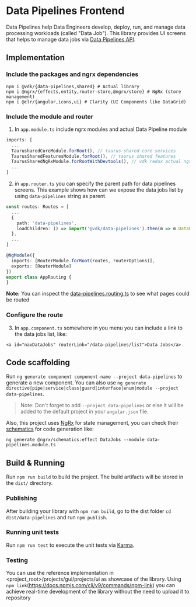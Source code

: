 # Data Pipelines Frontend

Data Pipelines help Data Engineers develop, deploy, run, and manage data processing workloads (called "Data Job").
This library provides UI screens that helps to manage data jobs via [Data Pipelines API](/projects/control-service/projects/model/apidefs/datajob-api/api.yaml).

## Implementation


### Include the packages and ngrx dependencies
```shell
npm i @vdk/{data-pipelines,shared} # Actual library
npm i @ngrx/{effects,entity,router-store,@ngrx/store} # NgRx (store management)
npm i @clr/{angular,icons,ui} # Clarity (UI Components like DataGrid)

```

### Include the module and router

1. In `app.module.ts` include ngrx modules and actual Data Pipeline module
```typescript
imports: [
  ...
  TaurusharedCoreModule.forRoot(), // taurus shared core services
  TaurusSharedFeaturesModule.forRoot(), // taurus shared features
  TaurusSharedNgRxModule.forRootWithDevtools(), // vdk redux actual ngrx implementation
  ...
]
```

2. in `app.router.ts` you can specify the parent path for data pipelines screens.
   This example shows how can we expose the data jobs list by using `data-pipelines` string as parent.
```typescript
const routes: Routes = [
  ...
  {
    path: 'data-pipelines',
    loadChildren: () => import('@vdk/data-pipelines').then(m => m.DataPipelinesRouting)
  },
  ...
]

@NgModule({
  imports: [RouterModule.forRoot(routes, routerOptions)],
  exports: [RouterModule]
})
export class AppRouting {
}
```
**Note:** You can inspect the [data-pipelines.routing.ts](src/lib/data-pipelines.routing.ts) to see what pages could be routed

### Configure the route

3. In `app.component.ts` somewhere in you menu you can include a link to the data jobs list, like:
```angular2html
<a id="navDataJobs" routerLink="/data-pipelines/list">Data Jobs</a>
```

## Code scaffolding

Run `ng generate component component-name --project data-pipelines` to generate a new component. You can also use `ng generate directive|pipe|service|class|guard|interface|enum|module --project data-pipelines`.
> Note: Don't forget to add `--project data-pipelines` or else it will be added to the default project in your `angular.json` file.

Also, this project uses [NgRx](https://ngrx.io/) for state management, you can check their [schematics](https://ngrx.io/guide/schematics) for code generation like:
```shell
ng generate @ngrx/schematics:effect DataJobs --module data-pipelines.module.ts
```
## Build & Running

Run `npm run build` to build the project. The build artifacts will be stored in the `dist/` directory.

### Publishing

After building your library with `npm run build`, go to the dist folder `cd dist/data-pipelines` and run `npm publish`.

### Running unit tests

Run `npm run test` to execute the unit tests via [Karma](https://karma-runner.github.io).

### Testing

You can use the reference implementation in <project_root>/projects/gui/projects/ui as showcase of the library.
Using `npm link`(https://docs.npmjs.com/cli/v9/commands/npm-link) you can achieve real-time development of the library without the need to upload it to repository
